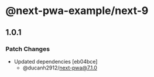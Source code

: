 # @next-pwa-example/next-9

## 1.0.1

### Patch Changes

- Updated dependencies [eb04bce]
  - @ducanh2912/next-pwa@7.1.0
